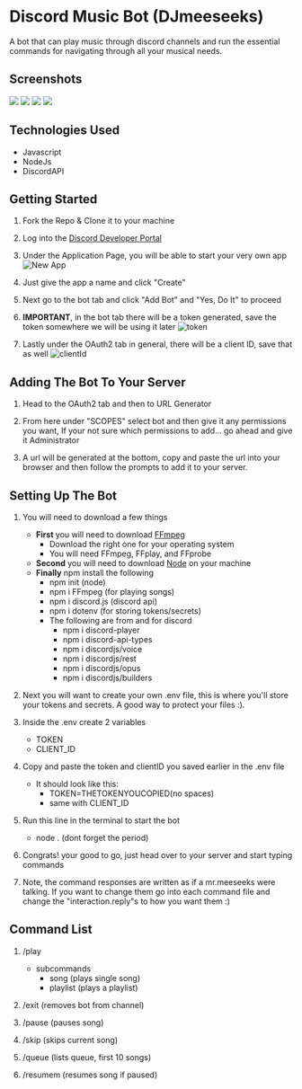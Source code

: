 
# Discord Music Bot (DJmeeseeks)

A bot that can play music through discord channels and run the essential
commands for navigating through all your musical needs. 

## Screenshots

![](https://imgur.com/te8E8M1.png)
![](https://imgur.com/AwuQ0ts.png)
![](https://imgur.com/yTeCUfN.png)
![](https://imgur.com/C9HQT4A.png)

## Technologies Used

- Javascript
- NodeJs
- DiscordAPI

## Getting Started

1. Fork the Repo & Clone it to your machine

2. Log into the [Discord Developer Portal](https://discord.com/developers/docs/intro)

3. Under the Application Page, you will be able to start your very own app ![New App](https://imgur.com/6DjjRTQ.png)

4. Just give the app a name and click "Create"

5. Next go to the bot tab and click "Add Bot" and "Yes, Do It" to proceed

6. **IMPORTANT**, in the bot tab there will be a token generated, save the token somewhere we will be using it later ![token](https://imgur.com/pmt1Cax.png)

7. Lastly under the OAuth2 tab in general, there will be a client ID, save that as well ![clientId](https://imgur.com/vkvnPIC.png)

## Adding The Bot To Your Server

1. Head to the OAuth2 tab and then to URL Generator

2. From here under "SCOPES" select bot and then give it any permissions you want, If your not sure which permissions to add... go ahead and give it Administrator

3. A url will be generated at the bottom, copy and paste the url into your browser and then follow the prompts to add it to your server.

## Setting Up The Bot

1. You will need to download a few things
    - **First** you will need to download [FFmpeg](https://www.ffmpeg.org/download.html)
        - Download the right one for your operating system
        - You will need FFmpeg, FFplay, and FFprobe
    - **Second** you will need to download [Node](https://nodejs.org/en/download/) on your machine
    - **Finally** npm install the following
        - npm init (node)
        - npm i FFmpeg (for playing songs)
        - npm i discord.js (discord api)
        - npm i dotenv (for storing tokens/secrets)
        - The following are from and for discord
            - npm i discord-player
            - npm i discord-api-types 
            - npm i discordjs/voice
            - npm i discordjs/rest
            - npm i discordjs/opus
            - npm i discordjs/builders

2. Next you will want to create your own .env file, this is where you'll store your 
tokens and secrets. A good way to protect your files :).

3. Inside the .env create 2 variables 
    - TOKEN
    - CLIENT_ID

4. Copy and paste the token and clientID you saved earlier in the .env file
    - It should look like this:
        - TOKEN=THETOKENYOUCOPIED(no spaces) 
        - same with CLIENT_ID
        
5. Run this line in the terminal to start the bot
    - node . (dont forget the period)

6. Congrats! your good to go, just head over to your server and start typing commands

7. Note, the command responses are written as if a mr.meeseeks were talking. If you want to change them go into each command file and change the "interaction.reply"s to how you want them :)
##  Command List

1. /play

    - subcommands
        - song (plays single song)
        - playlist (plays a playlist)
2. /exit (removes bot from channel)
3. /pause (pauses song)
4. /skip (skips current song)
5. /queue (lists queue, first 10 songs)
6. /resumem (resumes song if paused)


